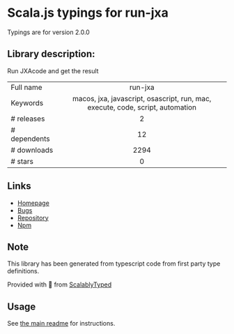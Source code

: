 
# Scala.js typings for run-jxa

Typings are for version 2.0.0

## Library description:
Run JXAcode and get the result

|                    |                 |
| ------------------ | :-------------: |
| Full name          | run-jxa |
| Keywords           | macos, jxa, javascript, osascript, run, mac, execute, code, script, automation |
| # releases         | 2 |
| # dependents       | 12 |
| # downloads        | 2294 |
| # stars            | 0 |

## Links
- [Homepage](https://github.com/sindresorhus/run-jxa#readme)
- [Bugs](https://github.com/sindresorhus/run-jxa/issues)
- [Repository](https://github.com/sindresorhus/run-jxa)
- [Npm](https://www.npmjs.com/package/run-jxa)
    


## Note
This library has been generated from typescript code from first party type definitions.

Provided with :purple_heart: from [ScalablyTyped](https://github.com/oyvindberg/ScalablyTyped)

## Usage
See [the main readme](../../readme.md) for instructions.


